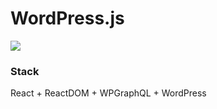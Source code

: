 # WordPress.js
![](https://img.shields.io/badge/Status-Under_Development-orange.svg)


### Stack
React + ReactDOM + WPGraphQL + WordPress
